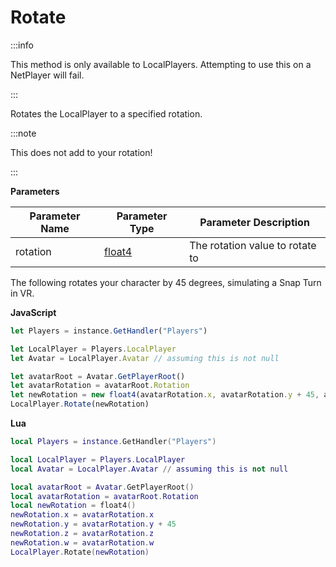 # Rotate

:::info

This method is only available to LocalPlayers. Attempting to use this on a NetPlayer will fail.

:::

Rotates the LocalPlayer to a specified rotation.

:::note

This does not add to your rotation!

:::

**Parameters**

Parameter Name | Parameter Type | Parameter Description
--- | --- | ---
rotation | [float4](./../float4/index.md) | The rotation value to rotate to

The following rotates your character by 45 degrees, simulating a Snap Turn in VR.

**JavaScript**
```js
let Players = instance.GetHandler("Players")

let LocalPlayer = Players.LocalPlayer
let Avatar = LocalPlayer.Avatar // assuming this is not null

let avatarRoot = Avatar.GetPlayerRoot()
let avatarRotation = avatarRoot.Rotation
let newRotation = new float4(avatarRotation.x, avatarRotation.y + 45, avatarRotation.z, avatarRotation.w)
LocalPlayer.Rotate(newRotation)
```

**Lua**
```lua
local Players = instance.GetHandler("Players")

local LocalPlayer = Players.LocalPlayer
local Avatar = LocalPlayer.Avatar // assuming this is not null

local avatarRoot = Avatar.GetPlayerRoot()
local avatarRotation = avatarRoot.Rotation
local newRotation = float4()
newRotation.x = avatarRotation.x
newRotation.y = avatarRotation.y + 45
newRotation.z = avatarRotation.z
newRotation.w = avatarRotation.w
LocalPlayer.Rotate(newRotation)
```